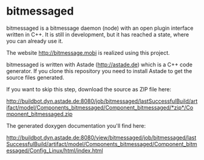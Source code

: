 bitmessaged
===========

bitmessaged is a bitmessage daemon (node) with an open plugin interface written in C++.
It is still in development, but it has reached a state, where you can already use it.

The website http://bitmessage.mobi is realized using this project.

bitmessaged is written with Astade (http://astade.de) which is a C++ code generator. 
If you clone this repository you need to install Astade to get the source files generated.

If you want to skip this step, download the source as ZIP file here:

http://buildbot.dyn.astade.de:8080/job/bitmessaged/lastSuccessfulBuild/artifact/model/Components_bitmessaged/Component_bitmessaged/*zip*/Component_bitmessaged.zip

The generated doxygen documentation you'll find here:

http://buildbot.dyn.astade.de:8080/view/bitmessaged/job/bitmessaged/lastSuccessfulBuild/artifact/model/Components_bitmessaged/Component_bitmessaged/Config_Linux/html/index.html

